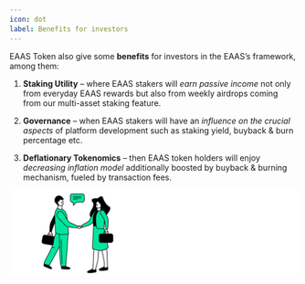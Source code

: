 ```yaml
---
icon: dot
label: Benefits for investors
---
```


EAAS Token also give some **benefits** for investors in the EAAS’s framework, among them:
 
1. **Staking Utility** – where EAAS stakers will *earn passive income* not only from everyday EAAS rewards but also from weekly airdrops coming from our multi-asset staking feature.

2. **Governance** – when EAAS stakers will have an *influence on the crucial aspects* of platform development such as staking yield, buyback & burn percentage etc.
 
3. **Deflationary Tokenomics** – then EAAS token holders will enjoy *decreasing inflation model* additionally boosted by buyback & burning mechanism, fueled by transaction fees.

![](src/headers/benefits_for_investors.png)